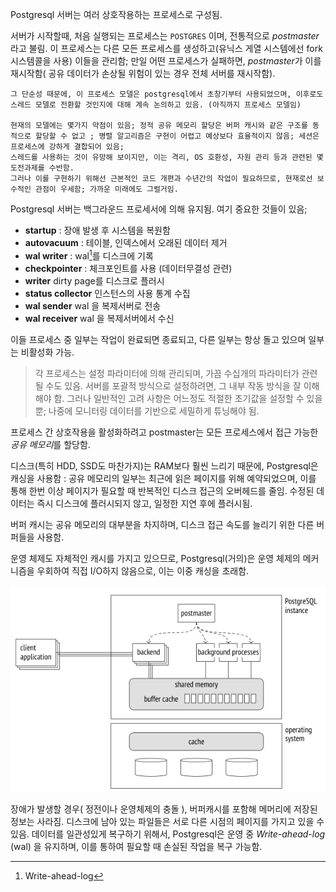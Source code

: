 Postgresql 서버는 여러 상호작용하는 프로세스로 구성됨.

서버가 시작할때, 처음 실행되는 프로세스는 `POSTGRES` 이며,  전통적으로 *postmaster*라고 불림.
이 프로세스는 다른 모든 프로세스를 생성하고(유닉스 게열 시스템에선 fork 시스템콜을 사용) 이들을 관리함; 만일 어떤 프로세스가 실패하면, *postmaster*가 이를 재시작함( 공유 데이터가 손상될 위험이 있는 경우 전체 서버를 재시작함).

	그 단순성 때문에, 이 프로세스 모델은 postgresql에서 초창기부터 사용되었으며, 이후로도 스레드 모델로 전환할 것인지에 대해 계속 논의하고 있음. (아직까지 프로세스 모델임)
	
	현재의 모델에는 몇가지 약점이 있음; 정적 공유 메모리 할당은 버퍼 캐시와 같은 구조를 동적으로 할당할 수 없고 ; 병렬 알고리즘은 구현이 어렵고 예상보다 효율적이지 않음; 세션은 프로세스에 강하게 결합되어 있음;
	스레드를 사용하는 것이 유망해 보이지만, 이는 격리, OS 호환성, 자원 관리 등과 관련된 몇 도전과제를 수반함.
	그러나 이를 구현하기 위해선 근본적인 코드 개편과 수년간의 작업이 필요하므로, 현재로선 보수적인 관점이 우세함; 가까운 미래에도 그럴거임.

Postgresql 서버는 백그라운드 프로세서에 의해 유지됨. 여기 중요한 것들이 있음;

- **startup** :  장애 발생 후 시스템을 복원함
- **autovacuum** : 테이블, 인덱스에서 오래된 데이터 제거
- **wal writer** :  wal[^1]를 디스크에 기록
- **checkpointer** :  체크포인트를  사용 (데이터무결성 관련)
- **writer**  dirty page를 디스크로 플러시
- **status collector** 인스턴스의 사용 통계 수집
- **wal sender**  wal 을 복제서버로 전송
- **wal receiver**  wal 을 복제서버에서 수신

이들 프로세스 중 일부는 작업이 완료되면 종료되고, 다른 일부는 항상 돌고 있으며 일부는 비활성화 가능.

> 각 프로세스는 설정 파라미터에 의해 관리되며, 가끔 수십개의 파라미터가 관련될 수도 있음.
> 서버를 포괄적 방식으로 설정하려면,  그 내부 작동 방식을 잘 이해해야 함.
> 그러나 일반적인 고려 사항은 어느정도 적절한 초기값을 설정할 수 있을 뿐; 나중에 모니터링 데이터를 기반으로 세밀하게 튜닝해야 됨.

프로세스 간 상호작용을 활성화하려고 postmaster는 모든 프로세스에서 접근 가능한 *공유 메모리*를 할당함.

디스크(특히 HDD, SSD도 마찬가지)는 RAM보다 훨씬 느리기 때문에, Postgresql은 캐싱을 사용함 : 공유 메모리의 일부는 최근에 읽은 페이지를 위해 예약되었으며, 이를 통해 한번 이상 페이지가 필요할 때 반복적인 디스크 접근의 오버헤드를 줄임.
수정된 데이터는 즉시 디스크에 플러시되지 않고, 일정한 지연 후에 플러시됨.

버퍼 캐시는 공유 메모리의 대부분을 차지하며, 디스크 접근 속도를 늘리기 위한 다른 버퍼들을 사용함.

운영 체제도 자체적인 캐시를 가지고 있으므로, Postgresql(거의)은 운영 체제의 메커니즘을 우회하여 직접 I/O하지 않음으로, 이는 이중 캐싱을 초래함.

![](_static/Pasted%20image%2020240919140127.png)


장애가 발생할 경우( 정전이나 운영체제의 충돌 ), 버퍼캐시를 포함해 메머리에 저장된 정보는 사라짐.
디스크에 남아 있는 파일들은 서로 다른 시점의 페이지를 가지고 있을 수 있음.
데이터를 일관성있게 복구하기 위해서, Postgresql은 운영 중 *Write-ahead-log* (wal) 을 유지하며, 이를 통하여 필요할 때 손실된 작업을 복구 가능함.


[^1]: Write-ahead-log

